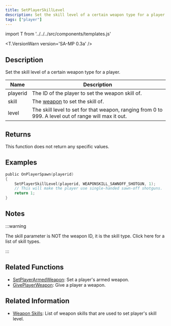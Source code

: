 ```yaml
---
title: SetPlayerSkillLevel
description: Set the skill level of a certain weapon type for a player.
tags: ["player"]
---
```


import T from '../../../src/components/templates.js'

<T.VersionWarn version='SA-MP 0.3a' />

## Description

Set the skill level of a certain weapon type for a player.

| Name     | Description                                                                                          |
| -------- | ---------------------------------------------------------------------------------------------------- |
| playerid | The ID of the player to set the weapon skill of.                                                     |
| skill    | The [weapon](../resources/weaponskills.md) to set the skill of.                                      |
| level    | The skill level to set for that weapon, ranging from 0 to 999. A level out of range will max it out. |

## Returns

This function does not return any specific values.

## Examples

```c
public OnPlayerSpawn(playerid)
{
    SetPlayerSkillLevel(playerid, WEAPONSKILL_SAWNOFF_SHOTGUN, 1);
    // This will make the player use single-handed sawn-off shotguns.
    return 1;
}
```

## Notes

:::warning

The skill parameter is NOT the weapon ID, it is the skill type. Click here for a list of skill types.

:::

## Related Functions

- [SetPlayerArmedWeapon](SetPlayerArmedWeapon.md): Set a player's armed weapon.
- [GivePlayerWeapon](GivePlayerWeapon.md): Give a player a weapon.

## Related Information

- [Weapon Skills](../resources/weaponskills#skill-levels): List of weapon skills that are used to set player's skill level.
